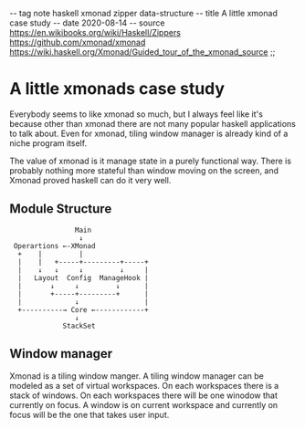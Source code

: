 -- tag note haskell xmonad zipper data-structure
-- title A little xmonad case study
-- date 2020-08-14
-- source https://en.wikibooks.org/wiki/Haskell/Zippers
          https://github.com/xmonad/xmonad
          https://wiki.haskell.org/Xmonad/Guided_tour_of_the_xmonad_source
;;
# A little xmonads case study
Everybody seems to like xmonad so much, but I always feel like it's because other than xmonad there are not many popular haskell applications to talk about. Even for xmonad, tiling window manager is already kind of a niche program itself.

The value of xmonad is it manage state in a purely functional way. There is probably nothing more stateful than window moving on the screen, and Xmonad proved haskell can do it very well.

## Module Structure
```
                Main
                 ↓
 Operartions ←-XMonad
  +    |         |
  |    |   +-----+---------+-----+
  |    ↓   ↓     ↓         ↓     |
  |   Layout  Config  ManageHook |
  |       ↓     ↓         ↓      |
  |       +-----+---------+      |
  |             ↓                |
  +----------→ Core ←------------+
                ↓
             StackSet
```

## Window manager
Xmonad is a tiling window manger. A tiling window manager can be modeled as a set of virtual workspaces. On each workspaces there is a stack of windows. On each workspaces there will be one winodow that currently on focus. A window is on current workspace and currently on focus will be the one that takes user input.
